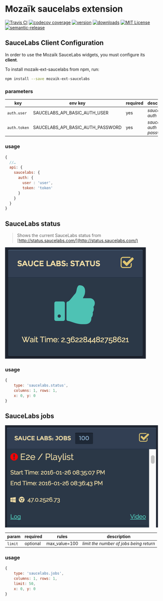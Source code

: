 # Mozaïk saucelabs extension

[![Travis CI](https://img.shields.io/travis/iamfiscus/mozaik-ext-saucelabs.svg?style=flat-square)](https://travis-ci.org/plouc/mozaik-ext-saucelabs)
[![codecov coverage](https://img.shields.io/codecov/c/github/iamfiscus/mozaik-ext-saucelabs.svg?style=flat-square)](https://codecov.io/github/iamfiscus/mozaik-ext-saucelabs)
[![version](https://img.shields.io/npm/v/mozaik-ext-saucelabs.svg?style=flat-square)](http://npm.im/mozaik-ext-saucelabs)
[![downloads](https://img.shields.io/npm/dm/mozaik-ext-saucelabs.svg?style=flat-square)](http://npm-stat.com/charts.html?package=mozaik-ext-saucelabs&from=2015-08-01)
[![MIT License](https://img.shields.io/npm/l/mozaik-ext-saucelabs.svg?style=flat-square)](http://opensource.org/licenses/MIT)
[![semantic-release](https://img.shields.io/badge/%20%20%F0%9F%93%A6%F0%9F%9A%80-semantic--release-e10079.svg?style=flat-square)](https://github.com/semantic-release/semantic-release)

## SauceLabs Client Configuration

In order to use the Mozaïk SauceLabs widgets, you must configure its **client**.

To install mozaik-ext-saucelabs from npm, run:

```bash
npm install --save mozaik-ext-saucelabs
```
### parameters

key          | env key                           | required | description
-------------|-----------------------------------|----------|-----------------------------------
`auth.user`  | SAUCELABS_API_BASIC_AUTH_USER     | yes      | *saucelabs auth user*
`auth.token` | SAUCELABS_API_BASIC_AUTH_PASSWORD | yes      | *saucelabs auth password*

### usage

```javascript
{
  //…
  api: {
    saucelabs: {
      auth: {
        user : 'user',
        token: 'token'
      }
    }
  }
}
```

## SauceLabs status

> Shows the current SauceLabs status from [http://status.saucelabs.com/](http://status.saucelabs.com/)

![SauceLabs Status](https://raw.githubusercontent.com/iamfiscus/mozaik-ext-saucelabs/master/_doc-assets/saucelabs-status.png)

### usage

```javascript
{
    type: 'saucelabs.status',
    columns: 1, rows: 1,
    x: 0, y: 0
}
```

## SauceLabs jobs

![SauceLabs Jobs](https://raw.githubusercontent.com/iamfiscus/mozaik-ext-saucelabs/master/_doc-assets/saucelabs-jobs.png)

param   | required | rules         | description
--------|----------|---------------|-----------------------------------
`limit` | optional | max_value=100 | *limit the number of jobs being return*

### usage

```javascript
{
    type: 'saucelabs.jobs',
    columns: 1, rows: 1,
    limit: 50,
    x: 0, y: 0
}
```
